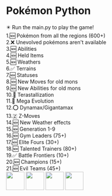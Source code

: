 <head><h1>
Pokémon Python</bold></h1>
✴️ Run the main.py to play the game!<br>
1.🆕 Pokémon from all the regions (600+)<br>
2.❌ Unevolved pokémons aren't available<br>
3.🆕 Abilities<br>
4.🆕 Held Items<br>
5.🆕 Weathers<br>
6.✅ Terrains<br>
7.🆕 Statuses<br>
8.🆕 New Moves for old mons <br>
9.🆕 New Abilities for old mons<br>
10.💎 Terastallization<br>
11.🧬 Mega Evolution<br>
12.⭕ Dynamax/Gigantamax<br>
13.🇿 Z-Moves<br>
14.🆕 New Weather effects<br>
15.🆕 Generation 1-9<br>
16.🆕 Gym Leaders (75+)<br>
17.🆕 Elite Fours (30+)<br>
18.🆕 Talented Trainers (80+)<br>
19.✅ Battle Frontiers (10+)<br>
20.🆕 Champions (15+)<br>
21.🆕 Evil Teams (45+) <br>
<a><img height="50" src="https://media.discordapp.net/attachments/1001829969745420328/1047032986173976576/image_search_1669702475343.png"/>
</a>
<a><img height="50" src="https://media.discordapp.net/attachments/1001829969745420328/1047033006008827934/image_search_1669702388317.png"/>
</a>
<a><img height="50" src="https://media.discordapp.net/attachments/982880054583394375/1082193210304114758/1678085310688.png"/>
</a>
<a><img height="50" src="https://media.discordapp.net/attachments/982880054583394375/1082193252737875968/IMG_20230306_124856.png"/>
</a>

